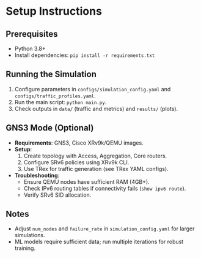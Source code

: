 # Setup Instructions

## Prerequisites
- Python 3.8+
- Install dependencies: `pip install -r requirements.txt`

## Running the Simulation
1. Configure parameters in `configs/simulation_config.yaml` and `configs/traffic_profiles.yaml`.
2. Run the main script: `python main.py`.
3. Check outputs in `data/` (traffic and metrics) and `results/` (plots).

## GNS3 Mode (Optional)
- **Requirements**: GNS3, Cisco XRv9k/QEMU images.
- **Setup**:
  1. Create topology with Access, Aggregation, Core routers.
  2. Configure SRv6 policies using XRv9k CLI.
  3. Use TRex for traffic generation (see TRex YAML configs).
- **Troubleshooting**:
  - Ensure QEMU nodes have sufficient RAM (4GB+).
  - Check IPv6 routing tables if connectivity fails (`show ipv6 route`).
  - Verify SRv6 SID allocation.

## Notes
- Adjust `num_nodes` and `failure_rate` in `simulation_config.yaml` for larger simulations.
- ML models require sufficient data; run multiple iterations for robust training.